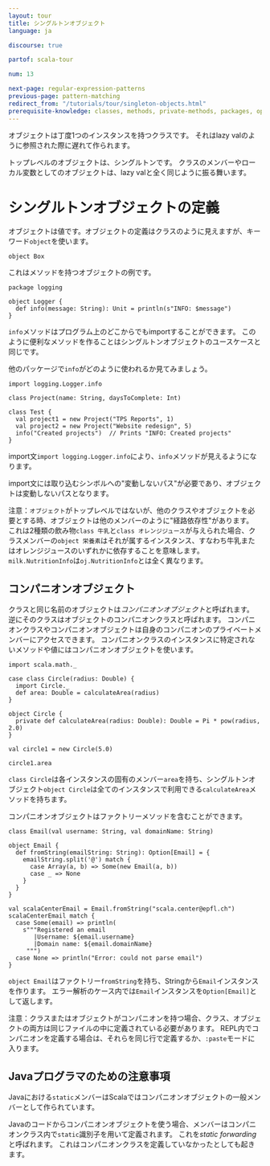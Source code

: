 ```yaml
---
layout: tour
title: シングルトンオブジェクト
language: ja

discourse: true

partof: scala-tour

num: 13

next-page: regular-expression-patterns
previous-page: pattern-matching
redirect_from: "/tutorials/tour/singleton-objects.html"
prerequisite-knowledge: classes, methods, private-methods, packages, option
---
```

オブジェクトは丁度1つのインスタンスを持つクラスです。
それはlazy valのように参照された際に遅れて作られます。

トップレベルのオブジェクトは、シングルトンです。
クラスのメンバーやローカル変数としてのオブジェクトは、lazy valと全く同じように振る舞います。

# シングルトンオブジェクトの定義
オブジェクトは値です。オブジェクトの定義はクラスのように見えますが、キーワード`object`を使います。
```tut
object Box
```
これはメソッドを持つオブジェクトの例です。
```
package logging

object Logger {
  def info(message: String): Unit = println(s"INFO: $message")
}
```
`info`メソッドはプログラム上のどこからでもimportすることができます。
このように便利なメソッドを作ることはシングルトンオブジェクトのユースケースと同じです。

他のパッケージで`info`がどのように使われるか見てみましょう。

```
import logging.Logger.info

class Project(name: String, daysToComplete: Int)

class Test {
  val project1 = new Project("TPS Reports", 1)
  val project2 = new Project("Website redesign", 5)
  info("Created projects")  // Prints "INFO: Created projects"
}
```

import文`import logging.Logger.info`により、`info`メソッドが見えるようになります。

import文には取り込むシンボルへの"変動しないパス"が必要であり、オブジェクトは変動しないパスとなります。

注意：`オブジェクト`がトップレベルではないが、他のクラスやオブジェクトを必要とする時、オブジェクトは他のメンバーのように"経路依存性"があります。
これは2種類の飲み物`class 牛乳`と`class オレンジジュース`が与えられた場合、クラスメンバーの`object 栄養素`はそれが属するインスタンス、すなわち牛乳またはオレンジジュースのいずれかに依存することを意味します。
`milk.NutritionInfo`は`oj.NutritionInfo`とは全く異なります。

## コンパニオンオブジェクト

クラスと同じ名前のオブジェクトは*コンパニオンオブジェクト*と呼ばれます。
逆にそのクラスはオブジェクトのコンパニオンクラスと呼ばれます。
コンパニオンクラスやコンパニオンオブジェクトは自身のコンパニオンのプライベートメンバーにアクセスできます。
コンパニオンクラスのインスタンスに特定されないメソッドや値にはコンパニオンオブジェクトを使います。

```
import scala.math._

case class Circle(radius: Double) {
  import Circle._
  def area: Double = calculateArea(radius)
}

object Circle {
  private def calculateArea(radius: Double): Double = Pi * pow(radius, 2.0)
}

val circle1 = new Circle(5.0)

circle1.area
```

`class Circle`は各インスタンスの固有のメンバー`area`を持ち、シングルトンオブジェクト`object Circle`は全てのインスタンスで利用できる`calculateArea`メソッドを持ちます。

コンパニオンオブジェクトはファクトリーメソッドを含むことができます。
```tut
class Email(val username: String, val domainName: String)

object Email {
  def fromString(emailString: String): Option[Email] = {
    emailString.split('@') match {
      case Array(a, b) => Some(new Email(a, b))
      case _ => None
    }
  }
}

val scalaCenterEmail = Email.fromString("scala.center@epfl.ch")
scalaCenterEmail match {
  case Some(email) => println(
    s"""Registered an email
       |Username: ${email.username}
       |Domain name: ${email.domainName}
     """)
  case None => println("Error: could not parse email")
}
```
`object Email`はファクトリー`fromString`を持ち、Stringから`Email`インスタンスを作ります。
エラー解析のケース内では`Email`インスタンスを`Option[Email]`として返します。

注意：クラスまたはオブジェクトがコンパニオンを持つ場合、クラス、オブジェクトの両方は同じファイルの中に定義されている必要があります。
REPL内でコンパニオンを定義する場合は、それらを同じ行で定義するか、`:paste`モードに入ります。

## Javaプログラマのための注意事項 ##

Javaにおける`static`メンバーはScalaではコンパニオンオブジェクトの一般メンバーとして作られています。

Javaのコードからコンパニオンオブジェクトを使う場合、メンバーはコンパニオンクラス内で`static`識別子を用いて定義されます。
これを*static forwarding*と呼ばれます。
これはコンパニオンクラスを定義していなかったとしても起きます。
